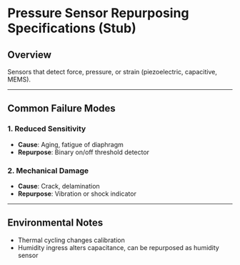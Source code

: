 # Pressure Sensor Repurposing Specifications (Stub)

## Overview
Sensors that detect force, pressure, or strain (piezoelectric, capacitive, MEMS).

---

## Common Failure Modes

### 1. Reduced Sensitivity
- **Cause**: Aging, fatigue of diaphragm  
- **Repurpose**: Binary on/off threshold detector

### 2. Mechanical Damage
- **Cause**: Crack, delamination  
- **Repurpose**: Vibration or shock indicator

---

## Environmental Notes
- Thermal cycling changes calibration  
- Humidity ingress alters capacitance, can be repurposed as humidity sensor
